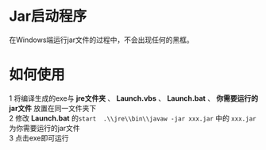 # Jar启动程序

在Windows端运行jar文件的过程中，不会出现任何的黑框。

# 如何使用
1 将编译生成的exe与 **jre文件夹** 、 **Launch.vbs** 、 **Launch.bat** 、 **你需要运行的jar文件** 放置在同一文件夹下 <br/>
2 修改 **Launch.bat** 的```start  .\\jre\\bin\\javaw -jar xxx.jar``` 中的 ```xxx.jar```为你需要运行的jar文件 <br/>
3 点击exe即可运行
